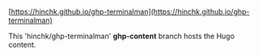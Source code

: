 [https://hinchk.github.io/ghp-terminalman](https://hinchk.github.io/ghp-terminalman) 

This 'hinchk/ghp-terminalman' __ghp-content__ branch hosts the Hugo content.
